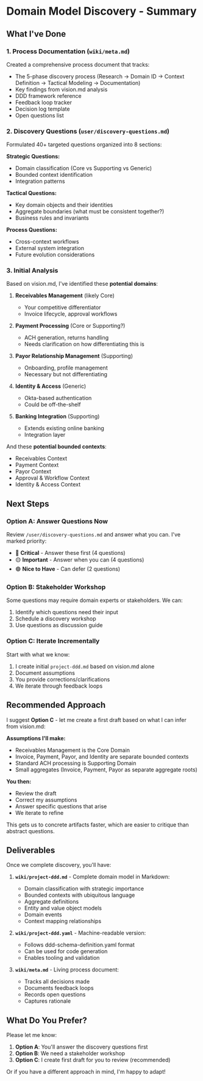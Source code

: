 # Domain Model Discovery - Summary

## What I've Done

### 1. Process Documentation (`wiki/meta.md`)
Created a comprehensive process document that tracks:
- The 5-phase discovery process (Research → Domain ID → Context Definition → Tactical Modeling → Documentation)
- Key findings from vision.md analysis
- DDD framework reference
- Feedback loop tracker
- Decision log template
- Open questions list

### 2. Discovery Questions (`user/discovery-questions.md`)
Formulated 40+ targeted questions organized into 8 sections:

**Strategic Questions:**
- Domain classification (Core vs Supporting vs Generic)
- Bounded context identification
- Integration patterns

**Tactical Questions:**
- Key domain objects and their identities
- Aggregate boundaries (what must be consistent together?)
- Business rules and invariants

**Process Questions:**
- Cross-context workflows
- External system integration
- Future evolution considerations

### 3. Initial Analysis

Based on vision.md, I've identified these **potential domains**:

1. **Receivables Management** (likely Core)
   - Your competitive differentiator
   - Invoice lifecycle, approval workflows

2. **Payment Processing** (Core or Supporting?)
   - ACH generation, returns handling
   - Needs clarification on how differentiating this is

3. **Payor Relationship Management** (Supporting)
   - Onboarding, profile management
   - Necessary but not differentiating

4. **Identity & Access** (Generic)
   - Okta-based authentication
   - Could be off-the-shelf

5. **Banking Integration** (Supporting)
   - Extends existing online banking
   - Integration layer

And these **potential bounded contexts**:
- Receivables Context
- Payment Context
- Payor Context
- Approval & Workflow Context
- Identity & Access Context

## Next Steps

### Option A: Answer Questions Now
Review `/user/discovery-questions.md` and answer what you can. I've marked priority:
- 🔴 **Critical** - Answer these first (4 questions)
- 🟡 **Important** - Answer when you can (4 questions)
- 🟢 **Nice to Have** - Can defer (2 questions)

### Option B: Stakeholder Workshop
Some questions may require domain experts or stakeholders. We can:
1. Identify which questions need their input
2. Schedule a discovery workshop
3. Use questions as discussion guide

### Option C: Iterate Incrementally
Start with what we know:
1. I create initial `project-ddd.md` based on vision.md alone
2. Document assumptions
3. You provide corrections/clarifications
4. We iterate through feedback loops

## Recommended Approach

I suggest **Option C** - let me create a first draft based on what I can infer from vision.md:

**Assumptions I'll make:**
- Receivables Management is the Core Domain
- Invoice, Payment, Payor, and Identity are separate bounded contexts
- Standard ACH processing is Supporting Domain
- Small aggregates (Invoice, Payment, Payor as separate aggregate roots)

**You then:**
- Review the draft
- Correct my assumptions
- Answer specific questions that arise
- We iterate to refine

This gets us to concrete artifacts faster, which are easier to critique than abstract questions.

## Deliverables

Once we complete discovery, you'll have:

1. **`wiki/project-ddd.md`** - Complete domain model in Markdown:
   - Domain classification with strategic importance
   - Bounded contexts with ubiquitous language
   - Aggregate definitions
   - Entity and value object models
   - Domain events
   - Context mapping relationships

2. **`wiki/project-ddd.yaml`** - Machine-readable version:
   - Follows ddd-schema-definition.yaml format
   - Can be used for code generation
   - Enables tooling and validation

3. **`wiki/meta.md`** - Living process document:
   - Tracks all decisions made
   - Documents feedback loops
   - Records open questions
   - Captures rationale

## What Do You Prefer?

Please let me know:
1. **Option A**: You'll answer the discovery questions first
2. **Option B**: We need a stakeholder workshop
3. **Option C**: I create first draft for you to review (recommended)

Or if you have a different approach in mind, I'm happy to adapt!
